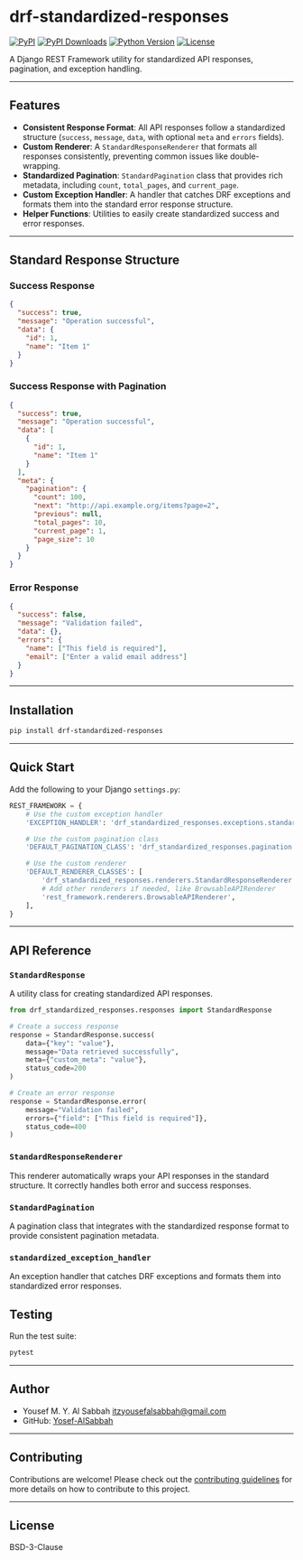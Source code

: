 # drf-standardized-responses

[![PyPI](https://img.shields.io/pypi/v/drf-standardized-responses.svg)](https://pypi.org/project/drf-standardized-responses/)
[![PyPI Downloads](https://static.pepy.tech/badge/drf-standardized-responses)](https://pepy.tech/projects/drf-standardized-responses)
[![Python Version](https://img.shields.io/pypi/pyversions/drf-standardized-responses.svg)](https://pypi.org/project/drf-standardized-responses/)
[![License](https://img.shields.io/badge/license-BSD-blue.svg)](LICENSE)

A Django REST Framework utility for standardized API responses, pagination, and exception handling.

---

## Features

- **Consistent Response Format**: All API responses follow a standardized structure (`success`, `message`, `data`, with optional `meta` and `errors` fields).
- **Custom Renderer**: A `StandardResponseRenderer` that formats all responses consistently, preventing common issues like double-wrapping.
- **Standardized Pagination**: `StandardPagination` class that provides rich metadata, including `count`, `total_pages`, and `current_page`.
- **Custom Exception Handler**: A handler that catches DRF exceptions and formats them into the standard error response structure.
- **Helper Functions**: Utilities to easily create standardized success and error responses.

---

## Standard Response Structure

### Success Response

```json
{
  "success": true,
  "message": "Operation successful",
  "data": {
    "id": 1,
    "name": "Item 1"
  }
}
```

### Success Response with Pagination

```json
{
  "success": true,
  "message": "Operation successful",
  "data": [
    {
      "id": 1,
      "name": "Item 1"
    }
  ],
  "meta": {
    "pagination": {
      "count": 100,
      "next": "http://api.example.org/items?page=2",
      "previous": null,
      "total_pages": 10,
      "current_page": 1,
      "page_size": 10
    }
  }
}
```

### Error Response

```json
{
  "success": false,
  "message": "Validation failed",
  "data": {},
  "errors": {
    "name": ["This field is required"],
    "email": ["Enter a valid email address"]
  }
}
```

---

## Installation

```bash
pip install drf-standardized-responses
```

---

## Quick Start

Add the following to your Django `settings.py`:

```python
REST_FRAMEWORK = {
    # Use the custom exception handler
    'EXCEPTION_HANDLER': 'drf_standardized_responses.exceptions.standardized_exception_handler',

    # Use the custom pagination class
    'DEFAULT_PAGINATION_CLASS': 'drf_standardized_responses.pagination.StandardPagination',

    # Use the custom renderer
    'DEFAULT_RENDERER_CLASSES': [
        'drf_standardized_responses.renderers.StandardResponseRenderer',
        # Add other renderers if needed, like BrowsableAPIRenderer
        'rest_framework.renderers.BrowsableAPIRenderer',
    ],
}
```

---

## API Reference

### `StandardResponse`

A utility class for creating standardized API responses.

```python
from drf_standardized_responses.responses import StandardResponse

# Create a success response
response = StandardResponse.success(
    data={"key": "value"},
    message="Data retrieved successfully",
    meta={"custom_meta": "value"},
    status_code=200
)

# Create an error response
response = StandardResponse.error(
    message="Validation failed",
    errors={"field": ["This field is required"]},
    status_code=400
)
```

### `StandardResponseRenderer`

This renderer automatically wraps your API responses in the standard structure. It correctly handles both error and success responses.

### `StandardPagination`

A pagination class that integrates with the standardized response format to provide consistent pagination metadata.

### `standardized_exception_handler`

An exception handler that catches DRF exceptions and formats them into standardized error responses.

## Testing

Run the test suite:

```bash
pytest
```

---

## Author

- Yousef M. Y. Al Sabbah <itzyousefalsabbah@gmail.com>
- GitHub: [Yosef-AlSabbah](https://github.com/Yosef-AlSabbah)

---

## Contributing

Contributions are welcome! Please check out the [contributing guidelines](CONTRIBUTING.md) for more details on how to contribute to this project.

---

## License

BSD-3-Clause
